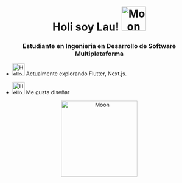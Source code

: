 <h1 align="center"> Holi soy Lau! <img height="40" <a href="https://emoji.gg/emoji/7745-moon"><img src="https://cdn3.emoji.gg/emojis/7745-moon.gif" width="64px" height="64px" alt="Moon"></a></h1>
<h3 align="center">Estudiante en Ingenieria en Desarrollo de Software Multiplataforma</h3>

- <a href="https://emoji.gg/emoji/9691-hellokittyarrowr"><img src="https://cdn3.emoji.gg/emojis/9691-hellokittyarrowr.gif" width="32px" height="32px" alt="HelloKittyArrowR"></a> Actualmente explorando Flutter, Next.js.

- <a href="https://emoji.gg/emoji/9691-hellokittyarrowr"><img src="https://cdn3.emoji.gg/emojis/9691-hellokittyarrowr.gif" width="32px" height="32px" alt="HelloKittyArrowR"></a> Me gusta diseñar

<table>
  <tr>
    <div align="center">
      <img src="https://c.tenor.com/GN73MKBawZYAAAAi/busy-cute.gif" width="200px" height="200px" alt="Moon">
    </div>
  </tr>
</table>
